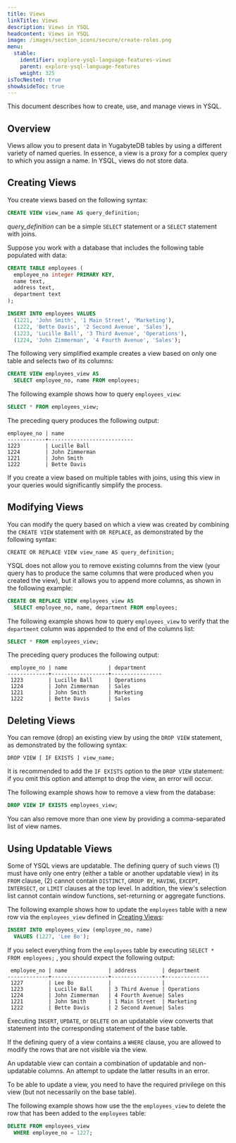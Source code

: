 ```yaml
---
title: Views
linkTitle: Views
description: Views in YSQL
headcontent: Views in YSQL
image: /images/section_icons/secure/create-roles.png
menu:
  stable:
    identifier: explore-ysql-language-features-views
    parent: explore-ysql-language-features
    weight: 325
isTocNested: true
showAsideToc: true
---
```


This document describes how to create, use, and manage views in YSQL.

## Overview

Views allow you to present data in YugabyteDB tables by using a different variety of named queries. In essence, a view is a proxy for a complex query to which you assign a name. In YSQL, views do not store data. 

## Creating Views

You create views based on the following syntax:

```sql
CREATE VIEW view_name AS query_definition;
```

*query_definition* can be a simple `SELECT` statement or a `SELECT` statement with joins.

Suppose you work with a database that includes the following table populated with data:

```sql
CREATE TABLE employees (
  employee_no integer PRIMARY KEY,
  name text,
  address text,
  department text
);
```

```sql
INSERT INTO employees VALUES 
  (1221, 'John Smith', '1 Main Street', 'Marketing'),
  (1222, 'Bette Davis', '2 Second Avenue', 'Sales'),
  (1223, 'Lucille Ball', '3 Third Avenue', 'Operations'),
  (1224, 'John Zimmerman', '4 Fourth Avenue', 'Sales'); 
```

The following very simplified example creates a view based on only one table and selects two of its columns:

```sql
CREATE VIEW employees_view AS 
  SELECT employee_no, name FROM employees;
```

The following example shows how to query `employees_view`:

```sql
SELECT * FROM employees_view;
```

The preceding query produces the following output:

```
employee_no | name
------------+---------------------------
1223        | Lucille Ball
1224        | John Zimmerman
1221        | John Smith
1222        | Bette Davis
```

If you create a view based on multiple tables with joins, using this view in your queries would significantly simplify the process. 

## Modifying Views

You can modify the query based on which a view was created by combining the `CREATE VIEW` statement with `OR REPLACE`, as demonstrated by the following syntax:

```
CREATE OR REPLACE VIEW view_name AS query_definition;
```

YSQL does not allow you to remove existing columns from the view (your query has to produce the same columns that were produced when you created the view), but it allows you to append more columns, as shown in the following example:

```sql
CREATE OR REPLACE VIEW employees_view AS 
  SELECT employee_no, name, department FROM employees;
```

The following example shows how to query `employees_view` to verify that the `department` column was appended to the end of the columns list:

```sql
SELECT * FROM employees_view;
```

The preceding query produces the following output:

```
 employee_no | name             | department
-------------+------------------+----------------
 1223        | Lucille Ball     | Operations
 1224        | John Zimmerman   | Sales
 1221        | John Smith       | Marketing
 1222        | Bette Davis      | Sales
```

## Deleting Views

You can remove (drop) an existing view by using the `DROP VIEW` statement, as demonstrated by the following syntax:

```
DROP VIEW [ IF EXISTS ] view_name;
```

It is recommended to add the `IF EXISTS` option to the `DROP VIEW` statement: if you omit this option and attempt to drop the view, an error will occur.

The following example shows how to remove a view from the database:

```sql
DROP VIEW IF EXISTS employees_view;
```

You can also remove more than one view by providing a comma-separated list of view names.

## Using Updatable Views

Some of YSQL views are updatable. The defining query of such views (1) must have only one entry (either a table or another updatable view) in its `FROM` clause, (2) cannot contain `DISTINCT`, `GROUP BY`, `HAVING`, `EXCEPT`, `INTERSECT`, or `LIMIT` clauses at the top level. In addition, the view's selection list cannot contain  window functions, set-returning or aggregate functions.

The following example shows how to update the `employees` table with a new row via the `employees_view` defined in [Creating Views](#creating-views):

```sql
INSERT INTO employees_view (employee_no, name)
  VALUES (1227, 'Lee Bo');
```

If you select everything from the `employees` table by executing `SELECT * FROM employees;` , you should expect the following output:

```
 employee_no | name             | address        | department
-------------+------------------+----------------+--------------
 1227        | Lee Bo           |                |
 1223        | Lucille Ball     | 3 Third Avenue | Operations
 1224        | John Zimmerman   | 4 Fourth Avenue| Sales
 1221        | John Smith       | 1 Main Street  | Marketing
 1222        | Bette Davis      | 2 Second Avenue| Sales
```

Executing `INSERT`, `UPDATE`, or `DELETE` on an updatable view converts that statement into the corresponding statement of the base table.

If the defining query of a view contains a `WHERE` clause, you are allowed to modify the rows that are not visible via the view.

An updatable view can contain a combination of updatable and non-updatable columns. An attempt to update the latter results in an error.

To be able to update a view, you need to have the required privilege on this view (but not necessarily on the base table).

The following example shows how use the the `employees_view` to delete the row that has been added to the  `employees` table:

```sql
DELETE FROM employees_view
  WHERE employee_no = 1227;
```

